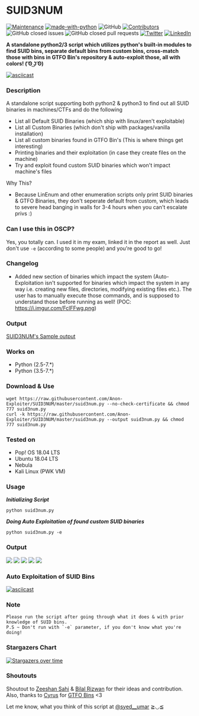 # SUID3NUM

[![Maintenance](https://img.shields.io/badge/Maintained%3F-yes-green.svg)](https://GitHub.com/Anon-Exploiter/SUID3NUM.js/graphs/commit-activity)
[![made-with-python](https://img.shields.io/badge/Made%20with-Python-1f425f.svg)](https://www.python.org/)
![GitHub](https://img.shields.io/github/license/Anon-Exploiter/SUID3NUM)
[![Contributors][contributors-shield]][contributors-url]
![GitHub closed issues](https://img.shields.io/github/issues-closed/Anon-Exploiter/SUID3NUM)
![GitHub closed pull requests](https://img.shields.io/github/issues-pr-closed/Anon-Exploiter/SUID3NUM)
[![Twitter](https://img.shields.io/twitter/url/https/twitter.com/cloudposse.svg?style=social&label=%40syed_umar)](https://twitter.com/syed__umar)
[![LinkedIn][linkedin-shield]][linkedin-url]

[contributors-shield]: https://img.shields.io/github/contributors/Anon-Exploiter/SUID3NUM.svg?style=flat-square
[contributors-url]: https://github.com/Anon-Exploiter/SUID3NUM/graphs/contributors
[issues-shield]: https://img.shields.io/github/issues/Anon-Exploiter/SUID3NUM.svg?style=flat-square
[issues-url]: https://github.com/Anon-Exploiter/SUID3NUM/issues
[linkedin-shield]: https://img.shields.io/badge/-LinkedIn-black.svg?style=flat-square&logo=linkedin&colorB=555
[linkedin-url]: https://www.linkedin.com/in/syedumararfeen/


**A standalone python2/3 script which utilizes python's built-in modules to find SUID bins, separate default bins from custom bins, cross-match those with bins in GTFO Bin's repository & auto-exploit those, all with colors! ( ͡ʘ ͜ʖ ͡ʘ)**

[![asciicast](https://asciinema.org/a/343568.svg)](https://asciinema.org/a/343568)

### Description
A standalone script supporting both python2 & python3 to find out all SUID binaries in machines/CTFs and do the following
- List all Default SUID Binaries (which ship with linux/aren't exploitable)
- List all Custom Binaries (which don't ship with packages/vanilla installation)
- List all custom binaries found in GTFO Bin's (This is where things get interesting)
- Printing binaries and their exploitation (in case they create files on the machine)
- Try and exploit found custom SUID binaries which won't impact machine's files

Why This? 
- Because LinEnum and other enumeration scripts only print SUID binaries & GTFO Binaries, they don't seperate default from custom, which leads to severe head banging in walls for 3-4 hours when you can't escalate privs :) 

### Can I use this in OSCP?
Yes, you totally can. I used it in my exam, linked it in the report as well. Just don't use `-e` (according to some people) and you're good to go!

### Changelog
- Added new section of binaries which impact the system (Auto-Exploitation isn't supported for binaries which impact the system in any way i.e. creating new files, directories, modifying existing files etc.). The user has to manually execute those commands, and is supposed to understand those before running as well! (POC: 
https://i.imgur.com/FclFFwg.png)

### Output
<a href="https://github.com/Anon-Exploiter/SUID3NUM/blob/master/output.matlab" target="_blank">SUID3NUM's Sample output</a>

### Works on 

- Python (2.5-7.*)
- Python (3.5-7.*)

### Download & Use

	wget https://raw.githubusercontent.com/Anon-Exploiter/SUID3NUM/master/suid3num.py --no-check-certificate && chmod 777 suid3num.py
	curl -k https://raw.githubusercontent.com/Anon-Exploiter/SUID3NUM/master/suid3num.py --output suid3num.py && chmod 777 suid3num.py
	
### Tested on

- Pop! OS 18.04 LTS
- Ubuntu 18.04 LTS
- Nebula
- Kali Linux (PWK VM)
 
### Usage

***Initializing Script***

	python suid3num.py

***Doing Auto Exploitation of found custom SUID binaries***

	python suid3num.py -e

### Output

<img src="https://i.imgur.com/zaDb93l.png" />
<img src="https://i.imgur.com/XOqNsjq.png" />
<img src="https://i.imgur.com/2skqTXo.png" />
<img src="https://i.imgur.com/gBabtgR.png" />
<img src="https://i.imgur.com/GCLgIOO.png" />

### Auto Exploitation of SUID Bins

[![asciicast](https://asciinema.org/a/343572.svg)](https://asciinema.org/a/343572)

### Note 
<pre><code>Please run the script after going through what it does & with prior knowledge of SUID bins.
P.S ~ Don't run with `-e` parameter, if you don't know what you're doing!
</code></pre>

### Stargazers Chart
[![Stargazers over time](https://starchart.cc/Anon-Exploiter/SUID3NUM.svg)](https://starchart.cc/Anon-Exploiter/SUID3NUM)

### Shoutouts
Shoutout to [Zeeshan Sahi](https://www.linkedin.com/in/zeeshan-sahi-366238117/) & [Bilal Rizwan](https://github.com/th3-3inst3in) for their ideas and contribution. Also, thanks to [Cyrus](https://github.com/cyrus-and) for [GTFO Bins](https://gtfobins.github.io/) <3

Let me know, what you think of this script at [@syed__umar](https://twitter.com/@syed__umar) ≧◡≦
